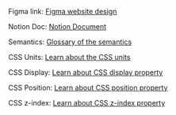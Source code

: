 Figma link: [Figma website design ](https://www.figma.com/community/file/1198844262190506688)

Notion Doc: [Notion Document](https://flaxen-board-d5c.notion.site/Web-Design-Bootcamp-GenosisX-621e2b0f2ee64b5a87bd075766c9cb43)

Semantics: [Glossary of the semantics](https://developer.mozilla.org/en-US/docs/Glossary/Semantics)

CSS Units: [Learn about the CSS units](https://developer.mozilla.org/en-US/docs/Learn/CSS/Building_blocks/Values_and_units#numbers_lengths_and_percentages)

CSS Display: [Learn about CSS display property](https://developer.mozilla.org/en-US/docs/Web/CSS/display)

CSS Position: [Learn about CSS position property](https://developer.mozilla.org/en-US/docs/Web/CSS/position)

CSS z-index: [Learn about CSS z-index property](https://developer.mozilla.org/en-US/docs/Web/CSS/z-index)
